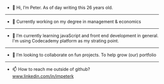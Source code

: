 - 👋 Hi, I’m Peter. As of day writing this 26 years old. 
---
- 🏫 Currently working on my degree in management & economics
---
- 🌱 I’m currently learning javaScript and front end development in general.  
I'm using Codecademy platform as my strating point.
---
- 💞️ I’m looking to collaborate on fun projects. To help grow (our) portfolio
---
- 📫 How to reach me outside of github?  
www.linkedin.com/in/impeterk  


<!---
impeterk/impeterk is a ✨ special ✨ repository because its `README.md` (this file) appears on your GitHub profile.
You can click the Preview link to take a look at your changes.
--->

